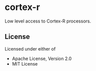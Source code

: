 # cortex-r

Low level access to Cortex-R processors.

## License

Licensed under either of

- Apache License, Version 2.0
- MIT License